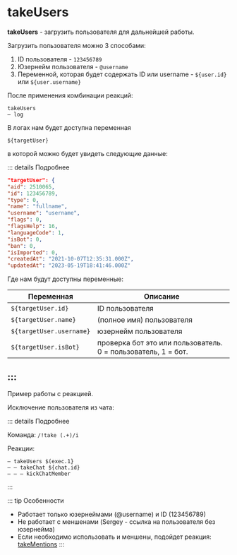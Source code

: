 # takeUsers
**takeUsers** - загрузить пользователя для дальнейшей работы. 

Загрузить пользователя можно 3 способами:

1. ID пользователя - `123456789`
2. Юзернейм пользователя - `@username`
3. Переменной, которая будет содержать ID или username - `${user.id}` или `${user.username}`

После применения комбинации реакций:

```plain
takeUsers
— log
```

В логах нам будет доступна переменная 
```plain
${targetUser}
```


в которой можно будет увидеть следующие данные:

::: details Подробнее

```json
"targetUser": {
"aid": 2510065,
"id": 123456789,
"type": 0,
"name": "fullname",
"username": "username",
"flags": 0,
"flagsHelp": 16,
"languageCode": 1,
"isBot": 0,
"ban": 0,
"isImported": 0,
"createdAt": "2021-10-07T12:35:31.000Z",
"updatedAt": "2023-05-19T18:41:46.000Z"
```        

Где нам будут доступны переменные:

| Переменная               | Описание                                                      |
|--------------------------|---------------------------------------------------------------|
| `${targetUser.id}`       | ID пользователя                                               |
| `${targetUser.name}`     | (полное имя) пользователя                                     |
| `${targetUser.username}` | юзернейм пользователя                                         |
| `${targetUser.isBot}`    | проверка бот это или пользователь. 0 = пользователь, 1 = бот. |

:::
---

Пример работы с реакцией.

Исключение пользователя из чата:

::: details Подробнее

Команда: `/!take (.+)/i`

Реакции:
```plain
— takeUsers $(exec.1}
— — takeChat ${chat.id}
— — — kickChatMember
```
:::

::: tip  Особенности
* Работает только юзернеймами (@username) и ID (123456789)
* Не работает c меншенами (Sergey - ссылка на пользователя без юзернейма)
* Если необходимо использовать и меншены, подойдет реакция: [takeMentions](/docs/admin/users/takementions)
:::







